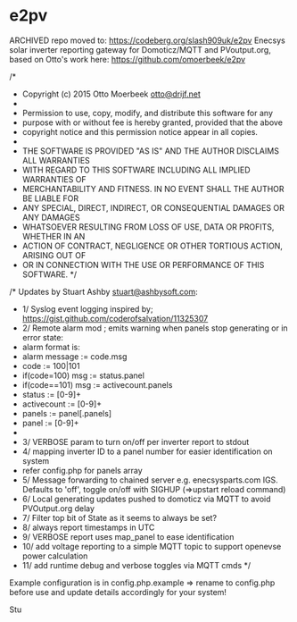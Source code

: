 # e2pv
ARCHIVED repo moved to: https://codeberg.org/slash909uk/e2pv
Enecsys solar inverter reporting gateway for Domoticz/MQTT and PVoutput.org, based on Otto's work here:
https://github.com/omoerbeek/e2pv

/*
 * Copyright (c) 2015 Otto Moerbeek <otto@drijf.net>
 *
 * Permission to use, copy, modify, and distribute this software for any
 * purpose with or without fee is hereby granted, provided that the above
 * copyright notice and this permission notice appear in all copies.
 *
 * THE SOFTWARE IS PROVIDED "AS IS" AND THE AUTHOR DISCLAIMS ALL WARRANTIES
 * WITH REGARD TO THIS SOFTWARE INCLUDING ALL IMPLIED WARRANTIES OF
 * MERCHANTABILITY AND FITNESS. IN NO EVENT SHALL THE AUTHOR BE LIABLE FOR
 * ANY SPECIAL, DIRECT, INDIRECT, OR CONSEQUENTIAL DAMAGES OR ANY DAMAGES
 * WHATSOEVER RESULTING FROM LOSS OF USE, DATA OR PROFITS, WHETHER IN AN
 * ACTION OF CONTRACT, NEGLIGENCE OR OTHER TORTIOUS ACTION, ARISING OUT OF
 * OR IN CONNECTION WITH THE USE OR PERFORMANCE OF THIS SOFTWARE.
 */
 
/* Updates by Stuart Ashby <stuart@ashbysoft.com>:
 * 1/ Syslog event logging inspired by; https://gist.github.com/coderofsalvation/11325307
 * 2/ Remote alarm mod ; emits warning when panels stop generating or in error state:
 * alarm format is:
 * alarm message := code.msg
 *   code := 100|101
 *   if(code=100) msg := status.panel
 *   if(code==101) msg := activecount.panels
 *   status := [0-9]+
 *   activecount := [0-9]+
 *   panels := panel[.panels]
 *   panel := [0-9]+
 *
 * 3/ VERBOSE param to turn on/off per inverter report to stdout
 * 4/ mapping inverter ID to a panel number for easier identification on system
 * refer config.php for panels array
 * 5/ Message forwarding to chained server e.g. enecsysparts.com IGS. Defaults to 'off', toggle on/off with SIGHUP (=>upstart reload command)
 * 6/ Local generating updates pushed to domoticz via MQTT to avoid PVOutput.org delay
 * 7/ Filter top bit of State as it seems to always be set?
 * 8/ always report timestamps in UTC
 * 9/ VERBOSE report uses map_panel to ease identification
 * 10/ add voltage reporting to a simple MQTT topic to support openevse power calculation
 * 11/ add runtime debug and verbose toggles via MQTT cmds
 */

Example configuration is in config.php.example => rename to config.php before use and update details accordingly for your system!

Stu
